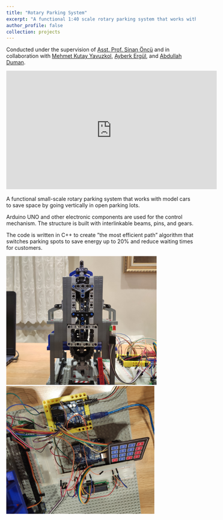 ```yaml
---
title: "Rotary Parking System"
excerpt: "A functional 1:40 scale rotary parking system that works with model cars.<br/><img src='/images/VerticalRotary.png' style='width:500px;'>"
author_profile: false
collection: projects
---
```

Conducted under the supervision of [Asst. Prof. Sinan Öncü](https://www.linkedin.com/in/sinanoncu) and in collaboration with [Mehmet Kutay Yavuzkol](https://www.linkedin.com/in/kutay-yavuzkol-415020150/), [Ayberk Ergül](https://www.linkedin.com/in/ayberk-erg%C3%BCl-3b41ba177/), and [Abdullah Duman](https://www.linkedin.com/in/abdullah-duman/).

<iframe width="560" height="315" src="https://www.youtube.com/embed/7DwNvurh-tA" frameborder="0" allowfullscreen></iframe>

A functional small-scale rotary parking system that works with model cars to save space by going vertically in open parking lots.

Arduino UNO and other electronic components are used for the control mechanism. The structure is built with interlinkable beams, pins, and gears. 

The code is written in C++ to create ”the most efficient path” algorithm that switches parking spots to save energy up to 20% and reduce waiting times for customers.

<img src="/images/Rotary Parking Front.jpg" alt="Front view of the system" style="width:400px;"> <img src="/images/Rotary Parking Components.jpg" alt="Electronic components of the system" style="width:394px;">

